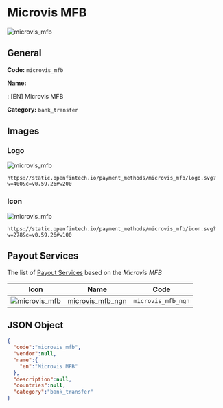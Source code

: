 
# Microvis MFB 
![microvis_mfb](https://static.openfintech.io/payment_methods/microvis_mfb/logo.svg?w=400&c=v0.59.26#w200)  

## General 
**Code:** `microvis_mfb` 
 
**Name:** 
 
:	[EN] Microvis MFB 
 
**Category:** `bank_transfer` 
 

## Images 

### Logo 
![microvis_mfb](https://static.openfintech.io/payment_methods/microvis_mfb/logo.svg?w=400&c=v0.59.26#w200)  

```
https://static.openfintech.io/payment_methods/microvis_mfb/logo.svg?w=400&c=v0.59.26#w200
```  

### Icon 
![microvis_mfb](https://static.openfintech.io/payment_methods/microvis_mfb/icon.svg?w=278&c=v0.59.26#w100)  

```
https://static.openfintech.io/payment_methods/microvis_mfb/icon.svg?w=278&c=v0.59.26#w100
```  

## Payout Services 
 
The list of [Payout Services](/payout-services/) based on the _Microvis MFB_ 

|Icon|Name|Code| 
|:---:|:---:|:---:| 
|![microvis_mfb](https://static.openfintech.io/payout_methods/microvis_mfb/icon.svg?w=278&c=v0.59.26#w40) |[microvis_mfb_ngn](/payout-services/microvis_mfb_ngn/)|`microvis_mfb_ngn`| 
 

## JSON Object 

```json
{
  "code":"microvis_mfb",
  "vendor":null,
  "name":{
    "en":"Microvis MFB"
  },
  "description":null,
  "countries":null,
  "category":"bank_transfer"
}
```  
